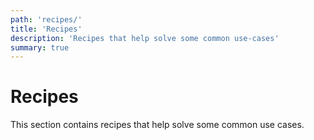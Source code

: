 ```yaml
---
path: 'recipes/'
title: 'Recipes'
description: 'Recipes that help solve some common use-cases'
summary: true
---
```


# Recipes

This section contains recipes that help solve some common use cases.
